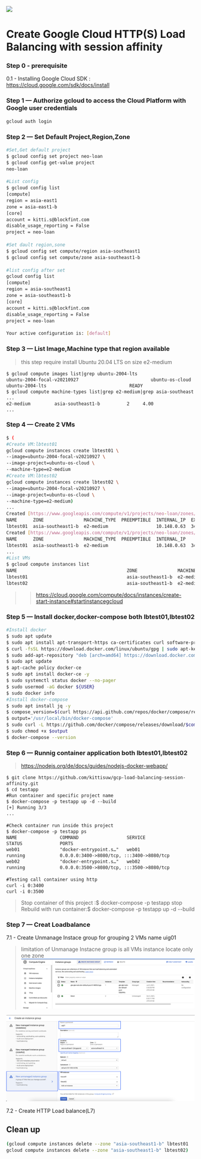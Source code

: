 <img src="https://res.cloudinary.com/dad08bn3f/image/upload/v1619329089/github/gcloud%20cli/gcloud_el0pxc.png" width="100"><br>
# Create Google Cloud HTTP(S) Load Balancing with session affinity
### Step 0 - prerequisite
0.1 - Installing Google Cloud SDK : https://cloud.google.com/sdk/docs/install
### Step 1 — Authorize gcloud to access the Cloud Platform with Google user credentials
```bash
gcloud auth login
```
### Step 2 — Set Default Project,Region,Zone
```bash
#Set,Get default project
$ gcloud config set project neo-loan
$ gcloud config get-value project
neo-loan

#List config
$ gcloud config list
[compute]
region = asia-east1
zone = asia-east1-b
[core]
account = kitti.s@blockfint.com
disable_usage_reporting = False
project = neo-loan

#Set dault region,sone
$ gcloud config set compute/region asia-southeast1
$ gcloud config set compute/zone asia-southeast1-b

#list config after set
gcloud config list                                                                                                               ok  Thinker gcloud  12:48:04 
[compute]
region = asia-southeast1
zone = asia-southeast1-b
[core]
account = kitti.s@blockfint.com
disable_usage_reporting = False
project = neo-loan

Your active configuration is: [default]
```
### Step 3 — List Image,Machine type that region available   
> this step require install Ubuntu 20.04 LTS on size e2-medium
```
$ gcloud compute images list|grep ubuntu-2004-lts
ubuntu-2004-focal-v20210927                           ubuntu-os-cloud      ubuntu-2004-lts                               READY
$ gcloud compute machine-types list|grep e2-medium|grep asia-southeast
...
e2-medium         asia-southeast1-b          2     4.00
...
```
### Step 4 — Create 2 VMs
```bash
$ (
#Create VM:lbtest01
gcloud compute instances create lbtest01 \
--image=ubuntu-2004-focal-v20210927 \
--image-project=ubuntu-os-cloud \
--machine-type=e2-medium
#Create VM:lbtest02
gcloud compute instances create lbtest02 \
--image=ubuntu-2004-focal-v20210927 \
--image-project=ubuntu-os-cloud \
--machine-type=e2-medium)
...
Created [https://www.googleapis.com/compute/v1/projects/neo-loan/zones/asia-southeast1-b/instances/lbtest01].
NAME      ZONE               MACHINE_TYPE  PREEMPTIBLE  INTERNAL_IP  EXTERNAL_IP    STATUS
lbtest01  asia-southeast1-b  e2-medium                  10.148.0.63  34.126.88.251  RUNNING
Created [https://www.googleapis.com/compute/v1/projects/neo-loan/zones/asia-southeast1-b/instances/lbtest02].
NAME      ZONE               MACHINE_TYPE  PREEMPTIBLE  INTERNAL_IP    EXTERNAL_IP    STATUS
lbtest01  asia-southeast1-b  e2-medium                  10.148.0.63  34.126.88.251  RUNNING
...
#List VMs
$ gcloud compute instances list
NAME                                         ZONE               MACHINE_TYPE   PREEMPTIBLE  INTERNAL_IP    EXTERNAL_IP     STATUS
lbtest01                                     asia-southeast1-b  e2-medium                   10.148.0.63    34.126.88.251   RUNNING
lbtest02                                     asia-southeast1-b  e2-medium                   10.148.15.192  35.240.151.51   RUNNING
```
>>https://cloud.google.com/compute/docs/instances/create-start-instance#startinstancegcloud
### Step 5 — Install docker,docker-compose both lbtest01,lbtest02
```bash
#Install docker
$ sudo apt update
$ sudo apt install apt-transport-https ca-certificates curl software-properties-common -y
$ curl -fsSL https://download.docker.com/linux/ubuntu/gpg | sudo apt-key add -
$ sudo add-apt-repository "deb [arch=amd64] https://download.docker.com/linux/ubuntu focal stable"
$ sudo apt update
$ apt-cache policy docker-ce
$ sudo apt install docker-ce -y
$ sudo systemctl status docker --no-pager
$ sudo usermod -aG docker ${USER}
$ sudo docker info
#Install docker-compose
$ sudo apt install jq -y
$ compose_version=$(curl https://api.github.com/repos/docker/compose/releases/latest | jq .name -r)
$ output='/usr/local/bin/docker-compose'
$ sudo curl -L https://github.com/docker/compose/releases/download/$compose_version/docker-compose-$(uname -s)-$(uname -m) -o $output
$ sudo chmod +x $output
$ docker-compose --version
```
### Step 6 — Runnig container application both lbtest01,lbtest02
>https://nodejs.org/de/docs/guides/nodejs-docker-webapp/
```
$ git clone https://github.com/kittisuw/gcp-load-balancing-session-affinity.git
$ cd testapp
#Run container and specific project name
$ docker-compose -p testapp up -d --build
[+] Running 3/3
...

#Check container run inside this project
$ docker-compose -p testapp ps
NAME                COMMAND                  SERVICE             STATUS              PORTS
web01               "docker-entrypoint.s…"   web01               running             0.0.0.0:3400->8080/tcp, :::3400->8080/tcp
web02               "docker-entrypoint.s…"   web02               running             0.0.0.0:3500->8080/tcp, :::3500->8080/tcp

#Testing call container using http
curl -i 0:3400
curl -i 0:3500
```
> Stop container of this project :$ docker-compose -p testapp stop   
> Rebuild with run container:$ docker-compose -p testapp up -d --build
### Step 7 —  Creat Loadbalance
7.1 - Create Unmanage Instace group for grouping 2 VMs name uig01   
> limitation of Unmanage Instacne group is all VMs instance locate only one zone   
![g1](img/group-01.png)   
   
![g2](img/group-02.png)


7.2 - Create HTTP Load balance(L7)   





## Clean up
```bash
(gcloud compute instances delete --zone "asia-southeast1-b" lbtest01
gcloud compute instances delete --zone "asia-southeast1-b" lbtest02)
```
